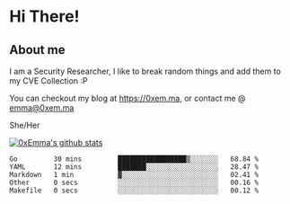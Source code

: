 # Hi There!

## About me
I am a Security Researcher, I like to break random things and add them to my CVE Collection :P 

You can checkout my blog at https://0xem.ma, or contact me @ [emma@0xem.ma](mailto:emma@0xem.ma)

She/Her

[![0xEmma's github stats](https://github-readme-stats.vercel.app/api?username=0xEmma&count_private=true&show_icons=true&theme=dark)](https://github.com/0xEmma)
<!--START_SECTION:waka-->

```text
Go         30 mins         █████████████████▒░░░░░░░   68.84 %
YAML       12 mins         ███████░░░░░░░░░░░░░░░░░░   28.47 %
Markdown   1 min           ▓░░░░░░░░░░░░░░░░░░░░░░░░   02.41 %
Other      0 secs          ░░░░░░░░░░░░░░░░░░░░░░░░░   00.16 %
Makefile   0 secs          ░░░░░░░░░░░░░░░░░░░░░░░░░   00.12 %
```

<!--END_SECTION:waka-->
